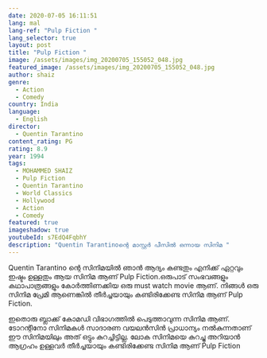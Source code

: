 ```yaml
---
date: 2020-07-05 16:11:51
lang: mal
lang-ref: "Pulp Fiction "
lang_selector: true
layout: post
title: "Pulp Fiction "
image: /assets/images/img_20200705_155052_048.jpg
featured_image: /assets/images/img_20200705_155052_048.jpg
author: shaiz
genre:
  - Action
  - Comedy
country: India
language:
  - English
director:
  - Quentin Tarantino
content_rating: PG
rating: 8.9
year: 1994
tags:
  - MOHAMMED SHAIZ
  - Pulp Fiction
  - Quentin Tarantino
  - World Classics
  - Hollywood
  - Action
  - Comedy
featured: true
imageshadow: true
youtubeId: s7EdQ4FqbhY
description: "Quentin Tarantinoന്റെ മാസ്റ്റർ പീസിൽ ഒന്നായ സിനിമ "
---
```

Quentin Tarantino ന്റെ സിനിമയിൽ ഞാൻ ആദ്യം കണ്ടതും എനിക്ക് ഏറ്റവും ഇഷ്ടം ഉള്ളതും ആയ സിനിമ ആണ് Pulp Fiction.ഒരുപാട് സംഭവങ്ങളും കഥാപാത്രങ്ങളും കോർത്തിണക്കിയ ഒരു must watch movie ആണ്.   നിങ്ങൾ ഒരു സിനിമ പ്രേമി ആണെങ്കിൽ തീർച്ചയായും കണ്ടിരിക്കേണ്ട സിനിമ ആണ് Pulp Fiction. 

ഇതൊരു ബ്ലാക്ക് കോമഡി വിഭാഗത്തിൽ പെടുത്താവുന്ന സിനിമ ആണ്. ടോറന്റിനോ സിനിമകൾ സാദാരണ വയലൻസിൻ പ്രാധാന്യം നൽകുന്നതാണ് ഈ സിനിമയിലും അത് ഒട്ടും കുറച്ചിട്ടില്ല. ലോക സിനിമയെ കുറച്ചു അറിയാൻ ആഗ്രഹം ഉള്ളവർ തീർച്ചയായും കണ്ടിരിക്കേണ്ട സിനിമ ആണ് Pulp Fiction